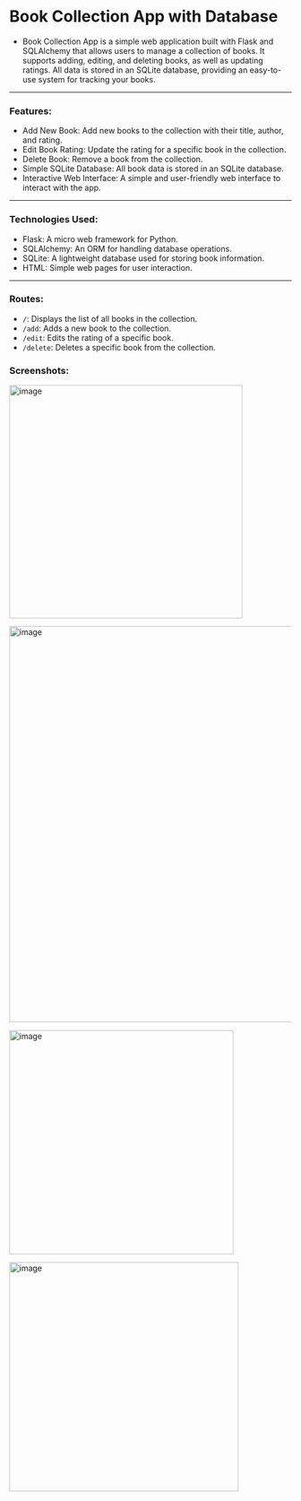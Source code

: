 # Book Collection App with Database

- Book Collection App is a simple web application built with Flask and SQLAlchemy that allows users to manage a collection of books. It supports adding, editing, and deleting books, as well as updating ratings. All data is stored in an SQLite database, providing an easy-to-use system for tracking your books.

---

### Features:

- Add New Book: Add new books to the collection with their title, author, and rating.
- Edit Book Rating: Update the rating for a specific book in the collection.
- Delete Book: Remove a book from the collection.
- Simple SQLite Database: All book data is stored in an SQLite database.
- Interactive Web Interface: A simple and user-friendly web interface to interact with the app.

---

### Technologies Used:
- Flask: A micro web framework for Python.
- SQLAlchemy: An ORM for handling database operations.
- SQLite: A lightweight database used for storing book information.
- HTML: Simple web pages for user interaction.

---

### Routes:

- `/`: Displays the list of all books in the collection.
- `/add`: Adds a new book to the collection.
- `/edit`: Edits the rating of a specific book.
- `/delete`: Deletes a specific book from the collection.

### Screenshots:

<img width="416" alt="image" src="https://github.com/user-attachments/assets/44efaf46-a48f-41ed-9830-7187beffdd70" />
<p></p>
<img width="707" alt="image" src="https://github.com/user-attachments/assets/9a34d4ff-5eac-4be9-b9bd-f721e3c40ae6" />
<p></p>
<img width="400" alt="image" src="https://github.com/user-attachments/assets/3dfff7bd-22d6-4494-a735-4573ae1e90e4" />
<p></p>
<img width="409" alt="image" src="https://github.com/user-attachments/assets/d1dc2838-99c2-46de-aa9f-790b000a8eb0" />



